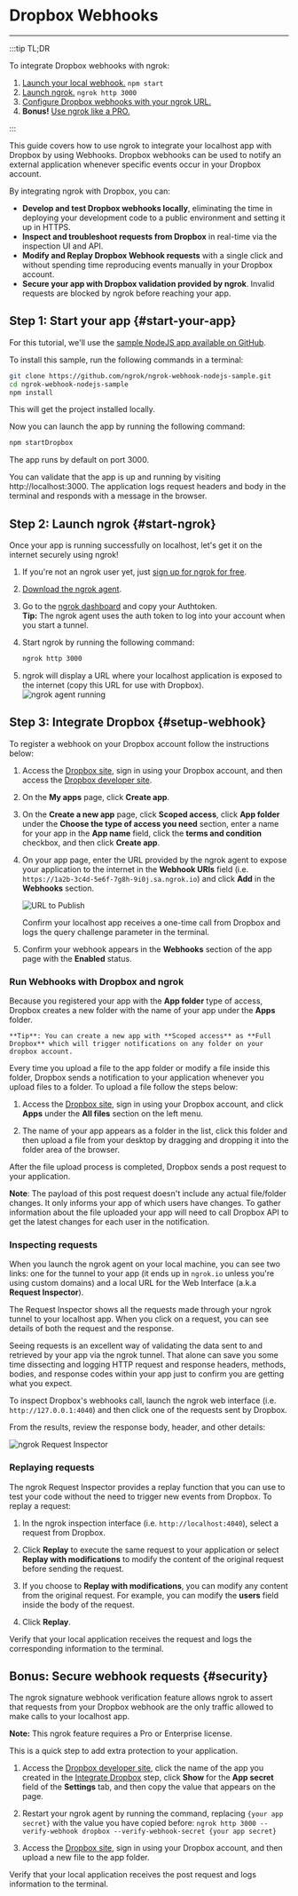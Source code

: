 # Dropbox Webhooks
------------

:::tip TL;DR

To integrate Dropbox webhooks with ngrok:
1. [Launch your local webhook.](#start-your-app) `npm start`
1. [Launch ngrok.](#start-ngrok) `ngrok http 3000`
1. [Configure Dropbox webhooks with your ngrok URL.](#setup-webhook)
1. **Bonus!** [Use ngrok like a PRO.](#security)

:::


This guide covers how to use ngrok to integrate your localhost app with Dropbox by using Webhooks.
Dropbox webhooks can be used to notify an external application whenever specific events occur in your Dropbox account. 

By integrating ngrok with Dropbox, you can:

- **Develop and test Dropbox webhooks locally**, eliminating the time in deploying your development code to a public environment and setting it up in HTTPS.
- **Inspect and troubleshoot requests from Dropbox** in real-time via the inspection UI and API.
- **Modify and Replay Dropbox Webhook requests** with a single click and without spending time reproducing events manually in your Dropbox account.
- **Secure your app with Dropbox validation provided by ngrok**. Invalid requests are blocked by ngrok before reaching your app.


## **Step 1**: Start your app {#start-your-app}

For this tutorial, we'll use the [sample NodeJS app available on GitHub](https://github.com/ngrok/ngrok-webhook-nodejs-sample). 

To install this sample, run the following commands in a terminal:

```bash
git clone https://github.com/ngrok/ngrok-webhook-nodejs-sample.git
cd ngrok-webhook-nodejs-sample
npm install
```

This will get the project installed locally.

Now you can launch the app by running the following command: 

```bash
npm startDropbox
```

The app runs by default on port 3000. 

You can validate that the app is up and running by visiting http://localhost:3000. The application logs request headers and body in the terminal and responds with a message in the browser.


## **Step 2**: Launch ngrok {#start-ngrok}

Once your app is running successfully on localhost, let's get it on the internet securely using ngrok! 

1. If you're not an ngrok user yet, just [sign up for ngrok for free](https://ngrok.com/signup).

1. [Download the ngrok agent](https://ngrok.com/download).

1. Go to the [ngrok dashboard](https://dashboard.ngrok.com) and copy your Authtoken. <br />
    **Tip:** The ngrok agent uses the auth token to log into your account when you start a tunnel.
    
1. Start ngrok by running the following command:
    ```bash
    ngrok http 3000
    ```

1. ngrok will display a URL where your localhost application is exposed to the internet (copy this URL for use with Dropbox).
    ![ngrok agent running](/img/integrations/launch_ngrok_tunnel.png)


## **Step 3**: Integrate Dropbox {#setup-webhook}

To register a webhook on your Dropbox account follow the instructions below:

1. Access the [Dropbox site](https://dropbox.com/), sign in using your Dropbox account, and then access the [Dropbox developer site](https://www.dropbox.com/developers/apps).

1. On the **My apps** page, click **Create app**.

1. On the **Create a new app** page, click **Scoped access**, click **App folder** under the **Choose the type of access you need** section, enter a name for your app in the **App name** field, click the **terms and condition** checkbox, and then click **Create app**.

1. On your app page, enter the URL provided by the ngrok agent to expose your application to the internet in the **Webhook URIs** field (i.e. `https://1a2b-3c4d-5e6f-7g8h-9i0j.sa.ngrok.io`) and click **Add** in the **Webhooks** section.

    ![URL to Publish](img/ngrok_url_configuration_dropbox.png)

    Confirm your localhost app receives a one-time call from Dropbox and logs the query challenge parameter in the terminal.

1. Confirm your webhook appears in the **Webhooks** section of the app page with the **Enabled** status.


### Run Webhooks with Dropbox and ngrok

Because you registered your app with the **App folder** type of access, Dropbox creates a new folder with the name of your app under the **Apps** folder.

    **Tip**: You can create a new app with **Scoped access** as **Full Dropbox** which will trigger notifications on any folder on your dropbox account.

Every time you upload a file to the app folder or modify a file inside this folder, Dropbox sends a notification to your application whenever you upload files to a folder. To upload a file follow the steps below:

1. Access the [Dropbox site](https://dropbox.com/), sign in using your Dropbox account, and click **Apps** under the **All files** section on the left menu.

1. The name of your app appears as a folder in the list, click this folder and then upload a file from your desktop by dragging and dropping it into the folder area of the browser.

After the file upload process is completed, Dropbox sends a post request to your application.

**Note**: The payload of this post request doesn't include any actual file/folder changes. It only informs your app of which users have changes. To gather information about the file uploaded your app will need to call Dropbox API to get the latest changes for each user in the notification.


### Inspecting requests

When you launch the ngrok agent on your local machine, you can see two links: one for the tunnel to your app (it ends up in `ngrok.io` unless you're using custom domains) and a local URL for the Web Interface (a.k.a **Request Inspector**).

The Request Inspector shows all the requests made through your ngrok tunnel to your localhost app. When you click on a request, you can see details of both the request and the response.

Seeing requests is an excellent way of validating the data sent to and retrieved by your app via the ngrok tunnel. That alone can save you some time dissecting and logging HTTP request and response headers, methods, bodies, and response codes within your app just to confirm you are getting what you expect.

To inspect Dropbox's webhooks call, launch the ngrok web interface (i.e. `http://127.0.0.1:4040`) and then click one of the requests sent by Dropbox.

From the results, review the response body, header, and other details:

![ngrok Request Inspector](img/ngrok_introspection_dropbox_webhooks.png)


### Replaying requests

The ngrok Request Inspector provides a replay function that you can use to test your code without the need to trigger new events from Dropbox. To replay a request:

1. In the ngrok inspection interface (i.e. `http://localhost:4040`), select a request from Dropbox.

1. Click **Replay** to execute the same request to your application or select **Replay with modifications** to modify the content of the original request before sending the request.

1. If you choose to **Replay with modifications**, you can modify any content from the original request. For example, you can modify the **users** field inside the body of the request.

1. Click **Replay**.

Verify that your local application receives the request and logs the corresponding information to the terminal.


## **Bonus**: Secure webhook requests {#security}

The ngrok signature webhook verification feature allows ngrok to assert that requests from your Dropbox webhook are the only traffic allowed to make calls to your localhost app.

**Note:** This ngrok feature requires a Pro or Enterprise license.

This is a quick step to add extra protection to your application.

1. Access the [Dropbox developer site](https://www.dropbox.com/developers/apps), click the name of the app you created in the [Integrate Dropbox](#setup-webhook) step, click **Show** for the **App secret** field of the **Settings** tab, and then copy the value that appears on the page.

1. Restart your ngrok agent by running the command, replacing `{your app secret}` with the value you have copied before:
    `ngrok http 3000 --verify-webhook dropbox --verify-webhook-secret {your app secret}`

1. Access the [Dropbox site](https://dropbox.com/), sign in using your Dropbox account, and then upload a new file to the app folder.

Verify that your local application receives the post request and logs information to the terminal.

